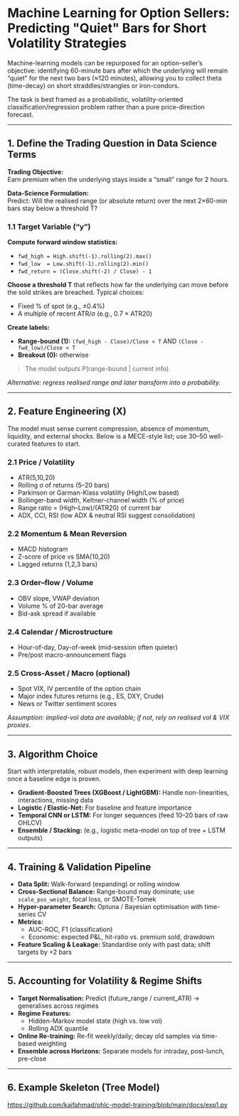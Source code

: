 # Machine Learning for Option Sellers: Predicting "Quiet" Bars for Short Volatility Strategies

Machine-learning models can be repurposed for an option-seller’s objective: identifying 60-minute bars after which the underlying will remain “quiet” for the next two bars (≈120 minutes), allowing you to collect theta (time-decay) on short straddles/strangles or iron-condors.

The task is best framed as a probabilistic, volatility-oriented classification/regression problem rather than a pure price-direction forecast.

---

## 1. Define the Trading Question in Data Science Terms

**Trading Objective:**  
Earn premium when the underlying stays inside a “small” range for 2 hours.

**Data-Science Formulation:**  
Predict: Will the realised range (or absolute return) over the next 2×60-min bars stay below a threshold T?

### 1.1 Target Variable (“y”)

**Compute forward window statistics:**
- `fwd_high = High.shift(-1).rolling(2).max()`
- `fwd_low  = Low.shift(-1).rolling(2).min()`
- `fwd_return = (Close.shift(-2) / Close) - 1`

**Choose a threshold T** that reflects how far the underlying can move before the sold strikes are breached. Typical choices:
- Fixed % of spot (e.g., ±0.4%)
- A multiple of recent ATR/σ (e.g., 0.7 × ATR20)

**Create labels:**
- **Range-bound (1):** `(fwd_high - Close)/Close < T` AND `(Close - fwd_low)/Close < T`
- **Breakout (0):** otherwise

> The model outputs P(range-bound | current info).

*Alternative: regress realised range and later transform into a probability.*

---

## 2. Feature Engineering (X)

The model must sense current compression, absence of momentum, liquidity, and external shocks. Below is a MECE-style list; use 30–50 well-curated features to start.

### 2.1 Price / Volatility
- ATR(5,10,20)
- Rolling σ of returns (5–20 bars)
- Parkinson or Garman-Klass volatility (High/Low based)
- Bollinger-band width, Keltner-channel width (% of price)
- Range ratio = (High–Low)/(ATR20) of current bar
- ADX, CCI, RSI (low ADX & neutral RSI suggest consolidation)

### 2.2 Momentum & Mean Reversion
- MACD histogram
- Z-score of price vs SMA(10,20)
- Lagged returns (1,2,3 bars)

### 2.3 Order–flow / Volume
- OBV slope, VWAP deviation
- Volume % of 20-bar average
- Bid-ask spread if available

### 2.4 Calendar / Microstructure
- Hour-of-day, Day-of-week (mid-session often quieter)
- Pre/post macro-announcement flags

### 2.5 Cross-Asset / Macro (optional)
- Spot VIX, IV percentile of the option chain
- Major index futures returns (e.g., ES, DXY, Crude)
- News or Twitter sentiment scores

*Assumption: implied-vol data are available; if not, rely on realised vol & VIX proxies.*

---

## 3. Algorithm Choice

Start with interpretable, robust models, then experiment with deep learning once a baseline edge is proven.

- **Gradient-Boosted Trees (XGBoost / LightGBM):** Handle non-linearities, interactions, missing data
- **Logistic / Elastic-Net:** For baseline and feature importance
- **Temporal CNN or LSTM:** For longer sequences (feed 10–20 bars of raw OHLCV)
- **Ensemble / Stacking:** (e.g., logistic meta-model on top of tree + LSTM outputs)

---

## 4. Training & Validation Pipeline

- **Data Split:** Walk-forward (expanding) or rolling window
- **Cross-Sectional Balance:** Range-bound may dominate; use `scale_pos_weight`, focal loss, or SMOTE-Tomek
- **Hyper-parameter Search:** Optuna / Bayesian optimisation with time-series CV
- **Metrics:**
  - AUC-ROC, F1 (classification)
  - Economic: expected P&L, hit-ratio vs. premium sold, drawdown
- **Feature Scaling & Leakage:** Standardise only with past data; shift targets by +2 bars

---

## 5. Accounting for Volatility & Regime Shifts

- **Target Normalisation:** Predict (future_range / current_ATR) → generalises across regimes
- **Regime Features:**
  - Hidden-Markov model state (high vs. low vol)
  - Rolling ADX quantile
- **Online Re-training:** Re-fit weekly/daily; decay old samples via time-based weighting
- **Ensemble across Horizons:** Separate models for intraday, post-lunch, pre-close

---

## 6. Example Skeleton (Tree Model)
https://github.com/kaifahmad/ohlc-model-training/blob/main/docs/exp1.py

